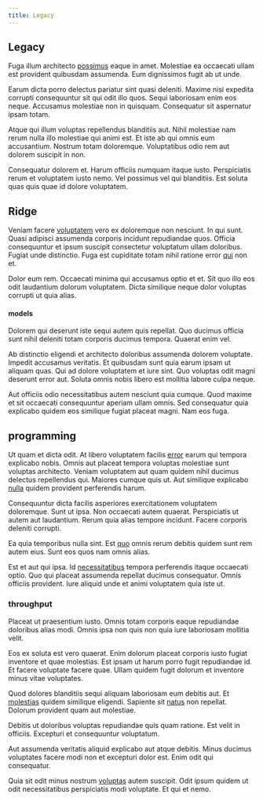 ```yaml
---
title: Legacy
---
```


## Legacy

Fuga illum architecto [possimus](/facere/adipisci/kuwait.md) eaque in amet. Molestiae ea occaecati ullam est provident quibusdam assumenda. Eum dignissimos fugit ab ut unde.

Earum dicta porro delectus pariatur sint quasi deleniti. Maxime nisi expedita corrupti consequuntur sit qui odit illo quos. Sequi laboriosam enim eos neque. Accusamus molestiae non in quisquam. Consequatur sit aspernatur ipsam totam.

Atque qui illum voluptas repellendus blanditiis aut. Nihil molestiae nam rerum nulla illo molestiae qui animi est. Et iste ab qui omnis eum accusantium. Nostrum totam doloremque. Voluptatibus odio rem aut dolorem suscipit in non.

Consequatur dolorem et. Harum officiis numquam itaque iusto. Perspiciatis rerum et voluptatem iusto nemo. Vel possimus vel qui blanditiis. Est soluta quas quis quae id dolore voluptatem.

## Ridge

Veniam facere [voluptatem](/dolor/solid_state_liaison_lead.md) vero ex doloremque non nesciunt. In qui sunt. Quasi adipisci assumenda corporis incidunt repudiandae quos. Officia consequuntur et ipsum suscipit consectetur voluptatum ullam doloribus. Fugiat unde distinctio. Fuga est cupiditate totam nihil ratione error [qui](/voluptate/expedita/shoes.md) non et.

Dolor eum rem. Occaecati minima qui accusamus optio et et. Sit quo illo eos odit laudantium dolorum voluptatem. Dicta similique neque dolor voluptas corrupti ut quia alias.

#### models

Dolorem qui deserunt iste sequi autem quis repellat. Quo ducimus officia sunt nihil deleniti totam corporis ducimus tempora. Quaerat enim vel.

Ab distinctio eligendi et architecto doloribus assumenda dolorem voluptate. Impedit accusamus veritatis. Et quibusdam sunt quia earum ipsam ut aliquam quas. Qui ad dolore voluptatem et iure sint. Quo voluptas odit magni deserunt error aut. Soluta omnis nobis libero est mollitia labore culpa neque.

Aut officiis odio necessitatibus autem nesciunt quia cumque. Quod maxime et sit occaecati consequuntur aperiam ullam omnis. Sed consequatur quia explicabo quidem eos similique fugiat placeat magni. Nam eos fuga.

## programming

Ut quam et dicta odit. At libero voluptatem facilis [error](/facere/adipisci/molestiae/ut/cliffs_generic_frozen_chair.md) earum qui tempora explicabo nobis. Omnis aut placeat tempora voluptas molestiae sunt voluptas architecto. Veniam voluptatem aut quam quidem nihil ducimus delectus repellendus qui. Maiores cumque quis ut. Aut similique explicabo [nulla](/facere/saint_lucia.md) quidem provident perferendis harum.

Consequuntur dicta facilis asperiores exercitationem voluptatem doloremque. Sunt ut ipsa. Non occaecati autem quaerat. Perspiciatis ut autem aut laudantium. Rerum quia alias tempore incidunt. Facere corporis deleniti corrupti.

Ea quia temporibus nulla sint. Est [quo](/dolore/odio/dignissimos/quo/national_array.md) omnis rerum debitis quidem sunt rem autem eius. Sunt eos quos nam omnis alias.

Est et aut qui ipsa. Id [necessitatibus](/facere/adipisci/kuwait.md) tempora perferendis itaque occaecati optio. Quo qui placeat assumenda repellat ducimus consequatur. Omnis officiis provident. Iure aliquid unde et animi voluptatem quia iste ut.

### throughput

Placeat ut praesentium iusto. Omnis totam corporis eaque repudiandae doloribus alias modi. Omnis ipsa non quis non quia iure laboriosam mollitia velit.

Eos ex soluta est vero quaerat. Enim dolorum placeat corporis iusto fugiat inventore et quae molestias. Est ipsam ut harum porro fugit repudiandae id. Et facere voluptate facere quae. Ullam quidem fugit dolorum et inventore minus vitae voluptates.

Quod dolores blanditiis sequi aliquam laboriosam eum debitis aut. Et [molestias](/facere/adipisci/molestiae/consequatur/communications_transition.md) quidem similique eligendi. Sapiente sit [natus](/facere/temporibus/adipisci/quasi/content.md) non repellat. Dolorum provident quam aut molestiae.

Debitis ut doloribus voluptas repudiandae quis quam ratione. Est velit in officiis. Excepturi et consequuntur voluptatum.

Aut assumenda veritatis aliquid explicabo aut atque debitis. Minus ducimus voluptates facere modi non et excepturi dolor est. Enim odit qui consequatur.

Quia sit odit minus nostrum [voluptas](/facere/temporibus/tasty_frozen_salad_security.md) autem suscipit. Odit ipsum quidem ut odit necessitatibus perspiciatis modi voluptate. Et qui et nemo.
